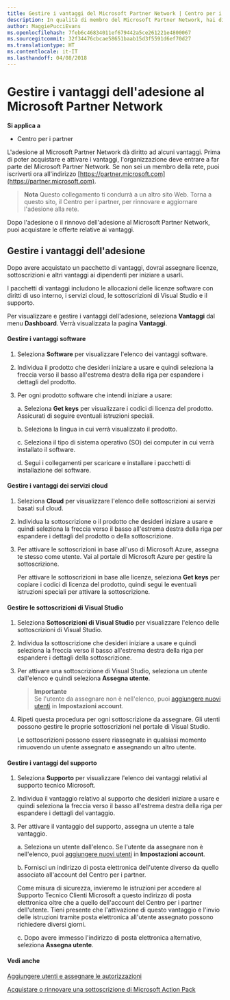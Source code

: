 ```yaml
---
title: Gestire i vantaggi del Microsoft Partner Network | Centro per i partner
description: In qualità di membro del Microsoft Partner Network, hai diritto ad alcuni vantaggi. Illustra come attivare e gestire i vantaggi dell'adesione nel Centro per i partner.
author: MaggiePucciEvans
ms.openlocfilehash: 7feb6c46834011ef679442a5ce261221e4800067
ms.sourcegitcommit: 32f34476cbcae58651baab15d3f5591d6ef70d27
ms.translationtype: HT
ms.contentlocale: it-IT
ms.lasthandoff: 04/08/2018
---
```

# <a name="manage-your-microsoft-partner-network-membership-benefits"></a>Gestire i vantaggi dell'adesione al Microsoft Partner Network

**Si applica a**

-  Centro per i partner

L'adesione al Microsoft Partner Network dà diritto ad alcuni vantaggi. Prima di poter acquistare e attivare i vantaggi, l'organizzazione deve entrare a far parte del Microsoft Partner Network. Se non sei un membro della rete, puoi iscriverti ora all'indirizzo [https://partner.microsoft.com](https://partner.microsoft.com).

>**Nota** Questo collegamento ti condurrà a un altro sito Web. Torna a questo sito, il Centro per i partner, per rinnovare e aggiornare l'adesione alla rete.

Dopo l'adesione o il rinnovo dell'adesione al Microsoft Partner Network, puoi acquistare le offerte relative ai vantaggi.


## <a name="manage-your-membership-benefits"></a>Gestire i vantaggi dell'adesione

Dopo avere acquistato un pacchetto di vantaggi, dovrai assegnare licenze, sottoscrizioni e altri vantaggi ai dipendenti per iniziare a usarli. 

I pacchetti di vantaggi includono le allocazioni delle licenze software con diritti di uso interno, i servizi cloud, le sottoscrizioni di Visual Studio e il supporto. 

Per visualizzare e gestire i vantaggi dell'adesione, seleziona **Vantaggi** dal menu **Dashboard**. Verrà visualizzata la pagina **Vantaggi**. 

#### <a name="manage-software-benefits"></a>Gestire i vantaggi software

1.  Seleziona **Software** per visualizzare l'elenco dei vantaggi software. 

2.  Individua il prodotto che desideri iniziare a usare e quindi seleziona la freccia verso il basso all'estrema destra della riga per espandere i dettagli del prodotto. 

3. Per ogni prodotto software che intendi iniziare a usare:

    a. Seleziona **Get keys** per visualizzare i codici di licenza del prodotto. Assicurati di seguire eventuali istruzioni speciali.

    b. Seleziona la lingua in cui verrà visualizzato il prodotto.

    c. Seleziona il tipo di sistema operativo (SO) dei computer in cui verrà installato il software.

    d. Segui i collegamenti per scaricare e installare i pacchetti di installazione del software.


#### <a name="manage-cloud-services-benefits"></a>Gestire i vantaggi dei servizi cloud

1. Seleziona **Cloud** per visualizzare l'elenco delle sottoscrizioni ai servizi basati sul cloud.

2. Individua la sottoscrizione o il prodotto che desideri iniziare a usare e quindi seleziona la freccia verso il basso all'estrema destra della riga per espandere i dettagli del prodotto o della sottoscrizione. 

3. Per attivare le sottoscrizioni in base all'uso di Microsoft Azure, assegna te stesso come utente. Vai al portale di Microsoft Azure per gestire la sottoscrizione.

    Per attivare le sottoscrizioni in base alle licenze, seleziona **Get keys** per copiare i codici di licenza del prodotto, quindi segui le eventuali istruzioni speciali per attivare la sottoscrizione.  


#### <a name="manage-visual-studio-subscriptions"></a>Gestire le sottoscrizioni di Visual Studio

1. Seleziona **Sottoscrizioni di Visual Studio** per visualizzare l'elenco delle sottoscrizioni di Visual Studio. 

2. Individua la sottoscrizione che desideri iniziare a usare e quindi seleziona la freccia verso il basso all'estrema destra della riga per espandere i dettagli della sottoscrizione. 

3. Per attivare una sottoscrizione di Visual Studio, seleziona un utente dall'elenco e quindi seleziona **Assegna utente**. 

    >**Importante**<br>
Se l'utente da assegnare non è nell'elenco, puoi [aggiungere nuovi utenti](create-user-accounts-and-set-permissions.md) in **Impostazioni account**.

3. Ripeti questa procedura per ogni sottoscrizione da assegnare. Gli utenti possono gestire le proprie sottoscrizioni nel portale di Visual Studio. 

    Le sottoscrizioni possono essere riassegnate in qualsiasi momento rimuovendo un utente assegnato e assegnando un altro utente. 


#### <a name="manage-support-benefits"></a>Gestire i vantaggi del supporto

1. Seleziona **Supporto** per visualizzare l'elenco dei vantaggi relativi al supporto tecnico Microsoft. 

2. Individua il vantaggio relativo al supporto che desideri iniziare a usare e quindi seleziona la freccia verso il basso all'estrema destra della riga per espandere i dettagli del vantaggio. 

3. Per attivare il vantaggio del supporto, assegna un utente a tale vantaggio. 
   
    a.  Seleziona un utente dall'elenco. Se l'utente da assegnare non è nell'elenco, puoi [aggiungere nuovi utenti](create-user-accounts-and-set-permissions.md) in **Impostazioni account**.

    b.  Fornisci un indirizzo di posta elettronica dell'utente diverso da quello associato all'account del Centro per i partner. 
    
    Come misura di sicurezza, invieremo le istruzioni per accedere al Supporto Tecnico Clienti Microsoft a questo indirizzo di posta elettronica oltre che a quello dell'account del Centro per i partner dell'utente. Tieni presente che l'attivazione di questo vantaggio e l'invio delle istruzioni tramite posta elettronica all'utente assegnato possono richiedere diversi giorni.    
    
    c.  Dopo avere immesso l'indirizzo di posta elettronica alternativo, seleziona **Assegna utente**. 


#### <a name="see-also"></a>Vedi anche

[Aggiungere utenti e assegnare le autorizzazioni](create-user-accounts-and-set-permissions.md)

[Acquistare o rinnovare una sottoscrizione di Microsoft Action Pack](mpn-get-action-pack.md)


